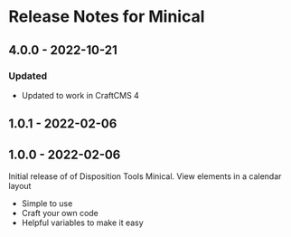 # Release Notes for Minical


## 4.0.0 - 2022-10-21

### Updated
- Updated to work in CraftCMS 4

## 1.0.1 - 2022-02-06

## 1.0.0 - 2022-02-06
Initial release of of Disposition Tools Minical.
View elements in a calendar layout
- Simple to use
- Craft your own code
- Helpful variables to make it easy

